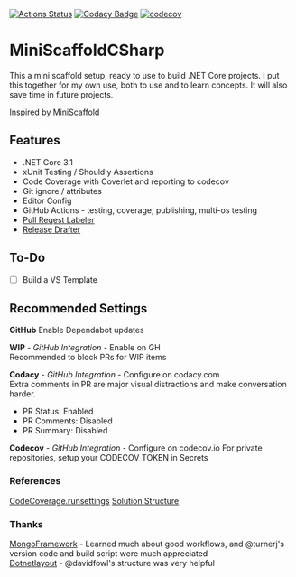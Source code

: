 [![Actions Status](https://github.com/JohnCampionJr/MiniScaffoldCSharp/workflows/.NET%20Core%20Coverage%20(Ubuntu)/badge.svg)](https://github.com/JohnCampionJr/MiniScaffoldCSharp/actions)
[![Codacy Badge](https://app.codacy.com/project/badge/Grade/f2cec74cb05346b88e9bb54488198c54)](https://www.codacy.com/gh/JohnCampionJr/MiniScaffoldCSharp/dashboard?utm_source=github.com&amp;utm_medium=referral&amp;utm_content=JohnCampionJr/MiniScaffoldCSharp&amp;utm_campaign=Badge_Grade)
[![codecov](https://codecov.io/gh/JohnCampionJr/MiniScaffoldCSharp/branch/main/graph/badge.svg?token=OIGAKLPE23)](undefined)

# MiniScaffoldCSharp
This a mini scaffold setup, ready to use to build .NET Core projects.  I put this together for my own use,
both to use and to learn concepts.  It will also save time in future projects.

Inspired by [MiniScaffold](https://github.com/TheAngryByrd/MiniScaffold)

## Features
- .NET Core 3.1
- xUnit Testing / Shouldly Assertions
- Code Coverage with Coverlet and reporting to codecov
- Git ignore / attributes
- Editor Config
- GitHub Actions - testing, coverage, publishing, multi-os testing
- [Pull Reqest Labeler](https://github.com/marketplace/actions/pr-labeler)
- [Release Drafter](https://github.com/marketplace/actions/release-drafter)

## To-Do

- [ ] Build a VS Template 

## Recommended Settings
**GitHub** 
Enable Dependabot updates

**WIP** - _GitHub Integration_ - Enable on GH  
Recommended to block PRs for WIP items

**Codacy** - _GitHub Integration_ - Configure on codacy.com    
Extra comments in PR are major visual distractions and make conversation harder.  
 
- PR Status: Enabled
- PR Comments: Disabled
- PR Summary: Disabled

**Codecov** - _GitHub Integration_ - Configure on codecov.io
For private repositories, setup your CODECOV_TOKEN in Secrets

### References 
[CodeCoverage.runsettings](https://docs.microsoft.com/en-us/visualstudio/test/customizing-code-coverage-analysis?view=vs-2019)
[Solution Structure](https://gist.github.com/davidfowl/ed7564297c61fe9ab814)

### Thanks

[MongoFramework](https://github.com/TurnerSoftware/MongoFramework) - Learned much about good workflows, and @turnerj's version code and build script were much appreciated  
[Dotnetlayout](https://gist.github.com/davidfowl/ed7564297c61fe9ab814) - @davidfowl's structure was very helpful